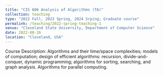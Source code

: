 ```yaml
---
title: "CIS 606 Analysis of Algorithms (TA)"
collection: teaching
type: "2022 Fall, 2023 Spring, 2024 Srping; Graduate course"
permalink: /teaching/2022-spring-teaching-1
venue: "Cleveland State University, Department of Computer Science"
date: 2022-08-26
location: "Cleveland, USA"
---
```


Course Description: 
Algorithms and their time/space complexities; models of computation; design of efficient algorithms: recursion, divide-and-conquer, dynamic programming; algorithms for sorting, searching, and graph analysis. Algorithms for parallel computing.
